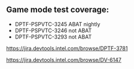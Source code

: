 
## Game mode test coverage:
- DPTF-PSPVTC-3245   ABAT nightly
- DPTF-PSPVTC-3246  not ABAT
- DPTF-PSPVTC-3293  not ABAT


https://jira.devtools.intel.com/browse/DPTF-3781

https://jira.devtools.intel.com/browse/DV-6147
